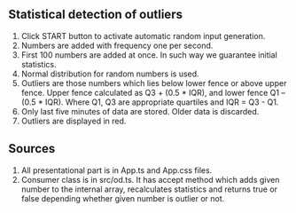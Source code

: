 ## Statistical detection of outliers

1. Click START button to activate automatic random input generation. 
2. Numbers are added with frequency one per second.
3. First 100 numbers are added at once. In such way we guarantee initial statistics. 
4. Normal distribution for random numbers is used.
5. Outliers are those numbers which lies below lower fence or above upper fence. Upper fence calculated as Q3 + (0.5 * IQR), and lower fence  Q1 – (0.5 * IQR). Where Q1, Q3 are appropriate quartiles and IQR = Q3 - Q1.
6. Only last five minutes of data are stored. Older data is discarded.
7. Outliers are displayed in red.

## Sources

1. All presentational part is in App.ts and App.css files.
2. Consumer class is in src/od.ts. It has accept method which adds given number to the internal array, recalculates statistics and returns true or false depending whether given number is outlier or not.